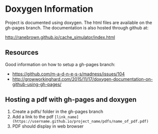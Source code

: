 # Doxygen Information
Project is documented using doxygen. The html files are available on the gh-pages branch. The documentation is also hosted through github at:  

<http://ranebrown.github.io/cache_simulator/index.html>

## Resources
Good information on how to setup a gh-pages branch:  

* <https://github.com/m-a-d-n-e-s-s/madness/issues/104>
* <http://growworkinghard.com/2015/11/17/doxygen-documentation-on-github-using-gh-pages/>

## Hosting a pdf with gh-pages and doxygen
1. Create a pdfs/ folder in the gh-pages branch
1. Add a link to the pdf `[link_name](https://username.github.io/project_name/pdfs/name_of_pdf.pdf)`
1. PDF should display in web browser
